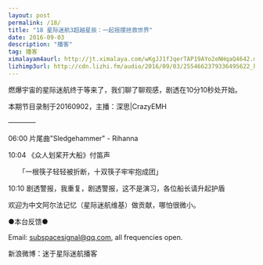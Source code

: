 ```yaml
---
layout: post
permalink: /18/
title: "18 星际迷航3超越星辰：一起摇摆拯救世界"
date: 2016-09-03
description: "播客"
tag: 播客 
ximalayam4aurl: http://jt.ximalaya.com/wKgJJ1fJqerTAP19AYo2eNHqaQ4642.m4a?channel=rss&album_id=3135361&track_id=20855159&uid=6418191&jt=http://audio.xmcdn.com/group20/M02/D7/32/wKgJJ1fJqerTAP19AYo2eNHqaQ4642.m4a
lizhimp3url: http://cdn.lizhi.fm/audio/2016/09/03/2554662379336495622_hd.mp3
---   
```


燃爆宇宙的星际迷航终于等来了，我们聊了聊观感，剧透在10分10秒处开始。

本期节目录制于20160902，主播：深思\|CrazyEMH

————

06:00 片尾曲&quot;Sledgehammer&quot; - Rihanna

10:04 《众人划桨开大船》付笛声

　　「一根筷子轻轻被折断，十双筷子牢牢抱成团」

10:10 剧透警报，我重复，剧透警报，这不是演习，各位船长请升起护盾

欢迎为中文阿尔法记忆（星际迷航维基）做贡献，哪怕很微小。

●本台反馈●

Email: [subspacesignal@qq.com](mailto:subspacesignal@qq.com), all frequencies open.

新浪微博：迷于星际迷航播客